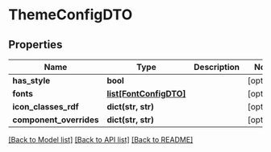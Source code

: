 # ThemeConfigDTO

## Properties
Name | Type | Description | Notes
------------ | ------------- | ------------- | -------------
**has_style** | **bool** |  | [optional] 
**fonts** | [**list[FontConfigDTO]**](FontConfigDTO.md) |  | [optional] 
**icon_classes_rdf** | **dict(str, str)** |  | [optional] 
**component_overrides** | **dict(str, str)** |  | [optional] 

[[Back to Model list]](../README.md#documentation-for-models) [[Back to API list]](../README.md#documentation-for-api-endpoints) [[Back to README]](../README.md)

